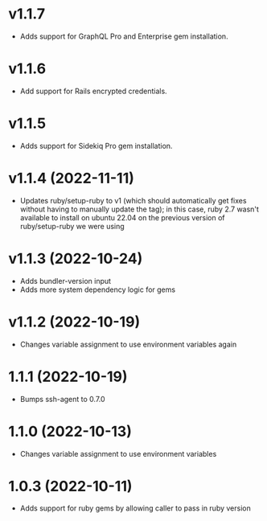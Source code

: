 # v1.1.7
- Adds support for GraphQL Pro and Enterprise gem installation.

# v1.1.6
- Add support for Rails encrypted credentials.

# v1.1.5
- Adds support for Sidekiq Pro gem installation.

# v1.1.4 (2022-11-11)
- Updates ruby/setup-ruby to v1 (which should automatically get fixes without
  having to manually update the tag); in this case, ruby 2.7 wasn't available
  to install on ubuntu 22.04 on the previous version of ruby/setup-ruby we were
  using

# v1.1.3 (2022-10-24)
- Adds bundler-version input
- Adds more system dependency logic for gems

# v1.1.2 (2022-10-19)
- Changes variable assignment to use environment variables again

# 1.1.1 (2022-10-19)
- Bumps ssh-agent to 0.7.0

# 1.1.0 (2022-10-13)
- Changes variable assignment to use environment variables

# 1.0.3 (2022-10-11)
- Adds support for ruby gems by allowing caller to pass in ruby version
